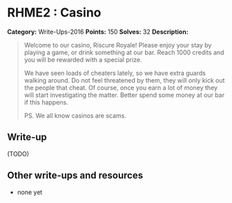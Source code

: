 # RHME2 : Casino

**Category:** Write-Ups-2016
**Points:** 150
**Solves:** 32
**Description:**

> Welcome to our casino, Riscure Royale! Please enjoy your stay by playing a game, or drink something at our bar. Reach 1000 credits and you will be rewarded with a special prize.
> 
> 
> We have seen loads of cheaters lately, so we have extra guards walking around. Do not feel threatened by them, they will only kick out the people that cheat. Of course, once you earn a lot of money they will start investigating the matter. Better spend some money at our bar if this happens.
> 
> 
> PS. We all know casinos are scams.


## Write-up

(TODO)

## Other write-ups and resources

* none yet
